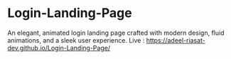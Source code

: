 # Login-Landing-Page
An elegant, animated login landing page crafted with modern design, fluid animations, and a sleek user experience.
Live : https://adeel-riasat-dev.github.io/Login-Landing-Page/

